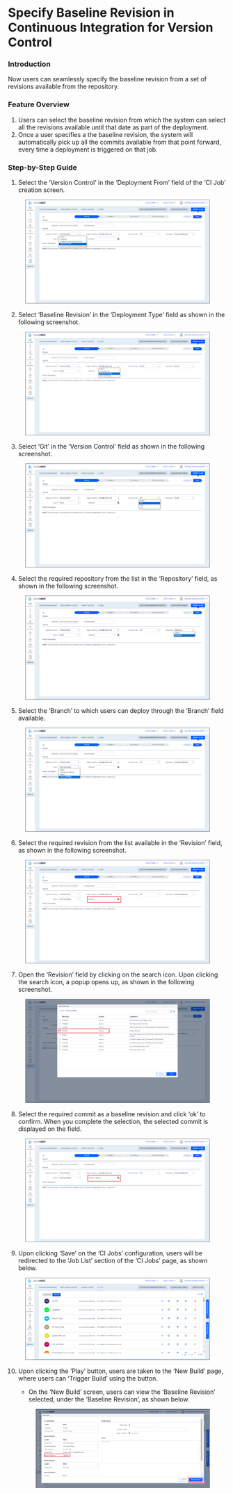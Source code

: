 # Specify Baseline Revision in Continuous Integration for Version Control

### Introduction

Now users can seamlessly specify the baseline revision from a set of revisions available from the repository.

### Feature Overview

1. Users can select the baseline revision from which the system can select all the revisions available until that date as part of the deployment.
2. Once a user specifies a the baseline revision, the system will automatically pick up all the commits available from that point forward, every time a deployment is triggered on that job.

### Step-by-Step Guide

1. Select the ‘Version Control’ in the ‘Deployment From’ field of the ‘CI Job’ creation screen.

<figure><img src="../../../../.gitbook/assets/image (31) (4).png" alt=""><figcaption></figcaption></figure>

2. Select ‘Baseline Revision’ in the ‘Deployment Type’ field as shown in the following screenshot.

<figure><img src="../../../../.gitbook/assets/image (32) (4).png" alt=""><figcaption></figcaption></figure>

3. Select ‘Git’ in the ‘Version Control’ field as shown in the following screenshot.

<figure><img src="../../../../.gitbook/assets/image (33) (4).png" alt=""><figcaption></figcaption></figure>

4. Select the required repository from the list in the ‘Repository’ field, as shown in the following screenshot.

<figure><img src="../../../../.gitbook/assets/image (34) (4).png" alt=""><figcaption></figcaption></figure>

5. Select the ‘Branch’ to which users can deploy through the ‘Branch’ field available.

<figure><img src="../../../../.gitbook/assets/image (35) (4).png" alt=""><figcaption></figcaption></figure>

6. Select the required revision from the list available in the ‘Revision’ field, as shown in the following screenshot.

<figure><img src="../../../../.gitbook/assets/image (36) (4).png" alt=""><figcaption></figcaption></figure>

7. Open the ‘Revision’ field by clicking on the search icon. Upon clicking the search icon, a popup opens up, as shown in the following screenshot.

<figure><img src="../../../../.gitbook/assets/image (37) (3).png" alt=""><figcaption></figcaption></figure>

8. Select the required commit as a baseline revision and click ‘ok’ to confirm. When you complete the selection, the selected commit is displayed on the field.

<figure><img src="../../../../.gitbook/assets/image (38) (3).png" alt=""><figcaption></figcaption></figure>

9. Upon clicking ‘Save’ on the ‘CI Jobs’ configuration, users will be redirected to the ‘Job List’ section of the ‘CI Jobs’ page, as shown below.

<figure><img src="../../../../.gitbook/assets/image (39) (3).png" alt=""><figcaption></figcaption></figure>

10. Upon clicking the ‘Play’ button, users are taken to the ‘New Build’ page, where users can ‘Trigger Build’ using the button.

    * On the ‘New Build’ screen, users can view the ‘Baseline Revision’ selected, under the ‘Baseline Revision’, as shown below.

    <figure><img src="../../../../.gitbook/assets/image (41) (3).png" alt=""><figcaption></figcaption></figure>
